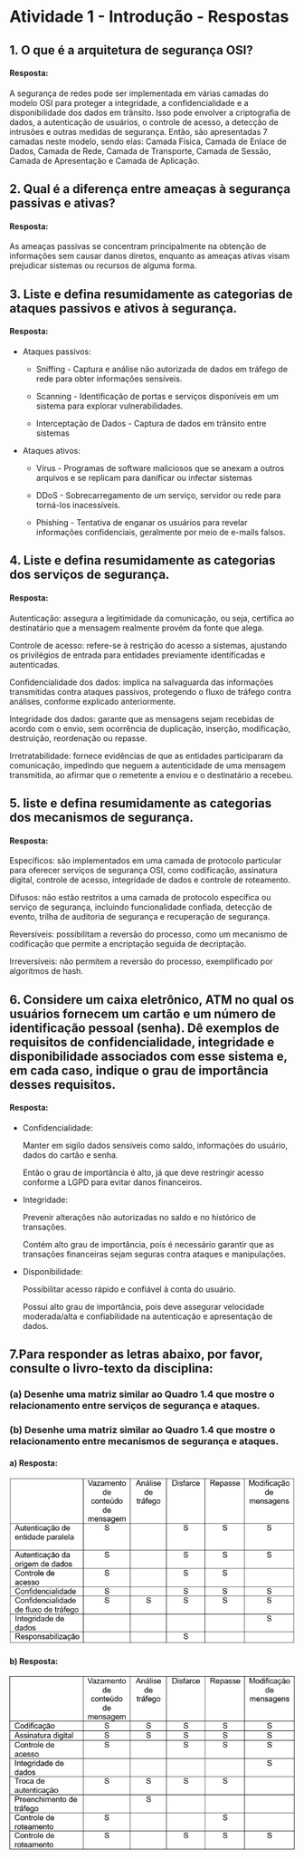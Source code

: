 # Atividade 1 - Introdução - Respostas

## 1. O que é a arquitetura de segurança OSI?

#### Resposta:

A segurança de redes pode ser implementada em várias camadas do modelo OSI para proteger a integridade, a confidencialidade e a disponibilidade dos dados em trânsito. Isso pode envolver a criptografia de dados, a autenticação de usuários, o controle de acesso, a detecção de intrusões e outras medidas de segurança. Então, são apresentadas 7 camadas neste modelo, sendo elas: Camada Física, Camada de Enlace de Dados, Camada de Rede, 
Camada de Transporte, Camada de Sessão, Camada de Apresentação e Camada de Aplicação.

## 2. Qual é a diferença entre ameaças à segurança passivas e ativas?

#### Resposta:

As ameaças passivas se concentram principalmente na obtenção de informações sem causar danos diretos, enquanto as ameaças ativas visam prejudicar sistemas ou recursos de alguma forma.

## 3. Liste e defina resumidamente as categorias de ataques passivos e ativos à segurança.

#### Resposta:

- Ataques passivos:

    + Sniffing -  Captura e análise não autorizada de dados em tráfego de rede para obter informações sensíveis.

    + Scanning -  Identificação de portas e serviços disponíveis em um sistema para explorar vulnerabilidades.

    + Interceptação de Dados - Captura de dados em trânsito entre sistemas

- Ataques ativos:

    + Vírus - Programas de software maliciosos que se anexam a outros arquivos e se replicam para danificar ou infectar sistemas

    + DDoS - Sobrecarregamento de um serviço, servidor ou rede para torná-los inacessíveis.

    + Phishing - Tentativa de enganar os usuários para revelar informações confidenciais, geralmente por meio de e-mails falsos.

## 4. Liste e defina resumidamente as categorias dos serviços de segurança.

#### Resposta:

Autenticação: assegura a legitimidade da comunicação, ou seja, certifica ao destinatário que a mensagem realmente provém da fonte que alega.

Controle de acesso: refere-se à restrição do acesso a sistemas, ajustando os privilégios de entrada para entidades previamente identificadas e autenticadas.

Confidencialidade dos dados: implica na salvaguarda das informações transmitidas contra ataques passivos, protegendo o fluxo de tráfego contra análises, conforme explicado anteriormente.

Integridade dos dados: garante que as mensagens sejam recebidas de acordo com o envio, sem ocorrência de duplicação, inserção, modificação, destruição, reordenação ou repasse.

Irretratabilidade: fornece evidências de que as entidades participaram da comunicação, impedindo que neguem a autenticidade de uma mensagem transmitida, ao afirmar que o remetente a enviou e o destinatário a recebeu.

## 5. liste e defina resumidamente as categorias dos mecanismos de segurança.

#### Resposta:

Específicos: são implementados em uma camada de protocolo particular para oferecer serviços de segurança OSI, como codificação, assinatura digital, controle de acesso, integridade de dados e controle de roteamento.

Difusos: não estão restritos a uma camada de protocolo específica ou serviço de segurança, incluindo funcionalidade confiada, detecção de evento, trilha de auditoria de segurança e recuperação de segurança.

Reversíveis: possibilitam a reversão do processo, como um mecanismo de codificação que permite a encriptação seguida de decriptação.

Irreversíveis: não permitem a reversão do processo, exemplificado por algoritmos de hash.

## 6. Considere um caixa eletrônico, ATM no qual os usuários fornecem um cartão e um número de identificação pessoal (senha). Dê exemplos de requisitos de confidencialidade, integridade e disponibilidade associados com esse sistema e, em cada caso, indique o grau de importância desses requisitos.

#### Resposta:

- Confidencialidade:

    Manter em sigilo dados sensíveis como saldo, informações do usuário, dados do cartão e senha.

    Então o grau de importância é alto, já que deve restringir acesso conforme a LGPD para evitar danos financeiros.

- Integridade:

    Prevenir alterações não autorizadas no saldo e no histórico de transações.

    Contém alto grau de importância, pois é necessário garantir que as transações financeiras sejam seguras contra ataques e manipulações.

- Disponibilidade:

    Possibilitar acesso rápido e confiável à conta do usuário.

    Possui alto grau de importância, pois deve assegurar velocidade moderada/alta e confiabilidade na autenticação e apresentação de dados.

## 7.Para responder as letras abaixo, por favor, consulte o livro-texto da disciplina:
### (a) Desenhe uma matriz similar ao Quadro 1.4 que mostre o relacionamento entre serviços de segurança e ataques.
### (b) Desenhe uma matriz similar ao Quadro 1.4 que mostre o relacionamento entre mecanismos de segurança e ataques.

#### a) Resposta:
![Alt text](/Atividade01/Imagens/p1-atv01.png)
#### b) Resposta:
![Alt text](/Atividade01/Imagens/p2-atv01.png)
